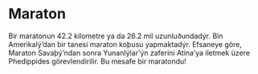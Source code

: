 # Maraton

Bir maratonun 42.2 kilometre ya da 26.2 mil uzunluðundadýr. Bin Amerikalý’dan
bir tanesi maraton koþusu yapmaktadýr. Efsaneye göre, Maraton Savaþý’ndan sonra
Yunanlýlar’ýn zaferini Atina’ya iletmek üzere Phedippides görevlendirilir. Bu
mesafe bir maratondu!
